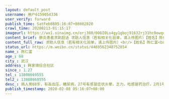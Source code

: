 ```yaml
---
layout: default_post
username: 用户6159054336
user_verify: forward
publish_time: SatFeb0805:16:07+08002020
crawl_time: 20200213-01:15:17
imageurl: https://wx1.sinaimg.cn/orj360/006IOLo4gy1gboj91632rj31hc0owqqc.jpg
content_brief: 肺炎患者求助超话 求助人信息（若有相关化验单，请上传图片）【姓名】陈仁富【年龄】68【所在城市】武汉【所在小区、社区】韩家墩综合社区【患病时间】1.27【联系方式】13808669555【其他紧急联系人】13808669555【病情描述】病人男68岁，有高血压，糖尿病，27号有感冒症状头晕，乏力，吃 ...全文
content_full_raw: 求助人信息（若有相关化验单，请上传图片）<br/>【姓名】陈仁富<br/>【年龄】68<br/>【所在城市】武汉<br/>【所在小区、社区】韩家墩综合社区<br/>【患病时间】1.27<br/>【联系方式】13808669555<br/>【其他紧急联系人】13808669555<br/>【病情描述】病人男68岁，有高血压，糖尿病，27号有感冒症状头晕，乏力，吃感冒药治疗。2月1号开始发烧38左右一直烧不退。2.4号拍片显示双肺毛玻璃状，双肺感染。高度疑似。由于医院没有试纸盒无法确诊。社区也无法安排床位救治。一直居家隔离。在家隔离期间情况严重，烧不退，腹泻，呕吐，乏力，头疼无食欲。家里5口人现在已有2人出现咳嗽，症状。家里还有个13岁的孩子。怕孩子也感染了急需床位救治。先已做核酸检测，结果还没出来。
status_url: https://m.weibo.cn/status/4469562348752854
name_: 陈仁富
age_: 68
city_: 武汉
address_: 韩家墩综合社区
since_: 1.27
tel_: 13808669555
tel2_: 13808669555
desc_: 病人男68岁，有高血压，糖尿病，27号有感冒症状头晕，乏力，吃感冒药治疗。2月1号开始发烧38左右一直烧不退。2.4号拍片显示双肺毛玻璃状，双肺感染。高度疑似。由于医院没有试纸盒无法确诊。社区也无法安排床位救治。一直居家隔离。在家隔离期间情况严重，烧不退，腹泻，呕吐，乏力，头疼无食欲。家里5口人现在已有2人出现咳嗽，症状。家里还有个13岁的孩子。怕孩子也感染了急需床位救治。先已做核酸检测，结果还没出来。
publish_timestamp: 2020-02-08 05:16:07+08:00
---
```

